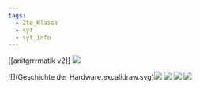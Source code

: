 ```yaml
---
tags:
  - 2te_Klasse
  - syt
  - syt_info
---
```

[[anitgrrrmatik v2]]
![](Eva-Prinzip.excalidraw.svg)

![](Geschichte der Hardware.excalidraw.svg)![](Ram.excalidraw.svg)
![](Ram.excalidraw.svg)
![](Rom.excalidraw.svg)
![](Festdatenspeicher.excalidraw.svg)
